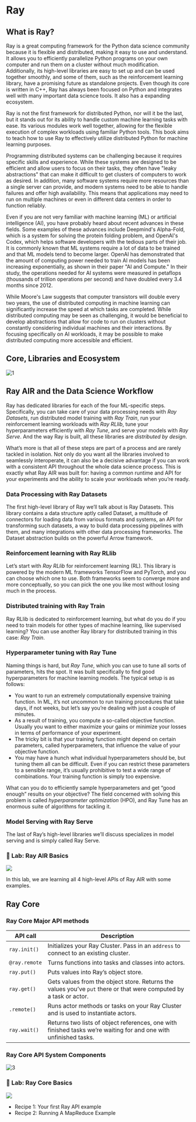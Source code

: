 # Ray

## What is Ray?

Ray is a great computing framework for the Python data science community because it is flexible and distributed, making it easy to use and understand. It allows you to efficiently parallelize Python programs on your own computer and run them on a cluster without much modification. Additionally, its high-level libraries are easy to set up and can be used together smoothly, and some of them, such as the reinforcement learning library, have a promising future as standalone projects. Even though its core is written in C++, Ray has always been focused on Python and integrates well with many important data science tools. It also has a expanding ecosystem.

Ray is not the first framework for distributed Python, nor will it be the last, but it stands out for its ability to handle custom machine learning tasks with ease. Its various modules work well together, allowing for the flexible execution of complex workloads using familiar Python tools. This book aims to teach how to use Ray to effectively utilize distributed Python for machine learning purposes.

Programming distributed systems can be challenging because it requires specific skills and experience. While these systems are designed to be efficient and allow users to focus on their tasks, they often have "leaky abstractions" that can make it difficult to get clusters of computers to work as desired. In addition, many software systems require more resources than a single server can provide, and modern systems need to be able to handle failures and offer high availability. This means that applications may need to run on multiple machines or even in different data centers in order to function reliably.

Even if you are not very familiar with machine learning (ML) or artificial intelligence (AI), you have probably heard about recent advances in these fields. Some examples of these advances include Deepmind's Alpha-Fold, which is a system for solving the protein folding problem, and OpenAI's Codex, which helps software developers with the tedious parts of their job. It is commonly known that ML systems require a lot of data to be trained and that ML models tend to become larger. OpenAI has demonstrated that the amount of computing power needed to train AI models has been increasing exponentially, as shown in their paper "AI and Compute." In their study, the operations needed for AI systems were measured in petaflops (thousands of trillion operations per second) and have doubled every 3.4 months since 2012.

While Moore's Law suggests that computer transistors will double every two years, the use of distributed computing in machine learning can significantly increase the speed at which tasks are completed. While distributed computing may be seen as challenging, it would be beneficial to develop abstractions that allow for code to run on clusters without constantly considering individual machines and their interactions. By focusing specifically on AI workloads, it may be possible to make distributed computing more accessible and efficient.

## Core, Libraries and Ecosystem

![1](https://user-images.githubusercontent.com/62965911/226094436-823ccc97-832e-4069-b232-52bb61ca3930.png)

## Ray AIR and the Data Science Workflow

Ray has dedicated libraries for each of the four ML-specific steps. Specifically, you can take care of your data processing needs with _Ray Datasets_, run distributed model training with _Ray Train_, run your reinforcement learning workloads with _Ray RLlib_, tune your hyperparameters efficiently with _Ray Tune_, and serve your models with _Ray Serve_. And the way Ray is built, all these libraries are _distributed by design_.

What’s more is that all of these steps are part of a process and are rarely tackled in isolation. Not only do you want all the libraries involved to seamlessly interoperate, it can also be a decisive advantage if you can work with a consistent API throughout the whole data science process. This is exactly what Ray AIR was built for: having a common runtime and API for your experiments and the ability to scale your workloads when you’re ready.

### Data Processing with Ray Datasets

The first high-level library of Ray we’ll talk about is Ray Datasets. This library contains a data structure aptly called Dataset, a multitude of connectors for loading data from various formats and systems, an API for transforming such datasets, a way to build data processing pipelines with them, and many integrations with other data processing frameworks. The Dataset abstraction builds on the powerful Arrow framework.

### Reinforcement learning with Ray RLlib

Let’s start with _Ray RLlib_ for reinforcement learning (RL). This library is powered by the modern ML frameworks TensorFlow and PyTorch, and you can choose which one to use. Both frameworks seem to converge more and more conceptually, so you can pick the one you like most without losing much in the process.

### Distributed training with Ray Train

Ray RLlib is dedicated to reinforcement learning, but what do you do if you need to train models for other types of machine learning, like supervised learning? You can use another Ray library for distributed training in this case: _Ray Train_.

### Hyperparameter tuning with Ray Tune

Naming things is hard, but _Ray Tune_, which you can use to tune all sorts of parameters, hits the spot. It was built specifically to find good hyperparameters for machine learning models. The typical setup is as follows:

- You want to run an extremely computationally expensive training function. In ML, it’s not uncommon to run training procedures that take days, if not weeks, but let’s say you’re dealing with just a couple of minutes.
- As a result of training, you compute a so-called objective function. Usually you want to either maximize your gains or minimize your losses in terms of performance of your experiment.
- The tricky bit is that your training function might depend on certain parameters, called hyperparameters, that influence the value of your objective function.
- You may have a hunch what individual hyperparameters should be, but tuning them all can be difficult. Even if you can restrict these parameters to a sensible range, it’s usually prohibitive to test a wide range of combinations. Your training function is simply too expensive.
    
What can you do to efficiently sample hyperparameters and get “good enough” results on your objective? The field concerned with solving this problem is called _hyperparameter optimization_ (HPO), and Ray Tune has an enormous suite of algorithms for tackling it.

### Model Serving with Ray Serve

The last of Ray’s high-level libraries we’ll discuss specializes in model serving and is simply called Ray Serve.

### :microscope: Lab: Ray AIR Basics

[![](https://img.shields.io/badge/jupyter-notebook-informational?logo=jupyter)](https://nbviewer.org/github/sparsh-ai/recohut-bootcamps/blob/main/03-processing/ray/lab-ray-air-basics.ipynb)

In this lab, we are learning all 4 high-level APIs of Ray AIR with some examples.

## Ray Core

### Ray Core Major API methods

| API call      | Description                                                                                                        |
|---------------|--------------------------------------------------------------------------------------------------------------------|
| `ray.init()`  | Initializes your Ray Cluster. Pass in an `address` to connect to an existing cluster.                              |
| `@ray.remote` | Turns functions into tasks and classes into actors.                                                                |
| `ray.put()`   | Puts values into Ray’s object store.                                                                               |
| `ray.get()`   | Gets values from the object store. Returns the values you’ve `put` there or that were computed by a task or actor. |
| `.remote()`   | Runs actor methods or tasks on your Ray Cluster and is used to instantiate actors.                                 |
| `ray.wait()`  | Returns two lists of object references, one with finished tasks we’re waiting for and one with unfinished tasks.   |

### Ray Core API System Components

![3](https://user-images.githubusercontent.com/62965911/226097632-1ab3c123-7c91-470e-a7fe-ea89e4aca0a7.png)

### :microscope: Lab: Ray Core Basics

[![](https://img.shields.io/badge/jupyter-notebook-informational?logo=jupyter)](https://nbviewer.org/github/sparsh-ai/recohut-bootcamps/blob/main/03-processing/ray/lab-ray-api-basics.ipynb)

- Recipe 1: Your first Ray API example
- Recipe 2: Running A MapReduce Example